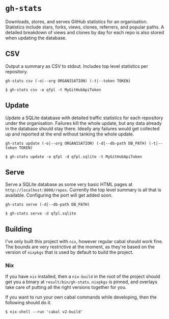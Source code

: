 # `gh-stats`

Downloads, stores, and serves GitHub statistics for an organisation. Statistics include stars,
forks, views, clones, referrers, and popular paths. A detailed breakdown of views and clones by day
for each repo is also stored when updating the database.

## CSV

Output a summary as CSV to stdout. Includes top level statistics per repository.

```
gh-stats csv (-o|--org ORGANISATION) (-t|--token TOKEN)

$ gh-stats csv -o qfpl -t MyGitHubApiToken
```

## Update

Update a SQLite database with detailed traffic statistics for each repository under the
organisation. Failures kill the whole update, but any data already in the database should stay
there. Ideally any failures would get collected up and reported at the end without tanking the whole
update.

```
gh-stats update (-o|--org ORGANISATION) (-d|--db-path DB_PATH) (-t|--token TOKEN)

$ gh-stats update -o qfpl -d qfpl.sqlite -t MyGitHubApiToken
```

## Serve

Serve a SQLite database as some very basic HTML pages at `http://localhost:8000/repos`. Currently
the top level summary is all that is available. Configuring the port will get added soon.

```
gh-stats serve (-d|--db-path DB_PATH)

$ gh-stats serve -d qfpl.sqlite
```

## Building

I've only built this project with `nix`, however regular cabal should work fine. The bounds are very
restrictive at the moment, as they're based on the version of `nixpkgs` that is used by default to
build the project.

### Nix

If you have `nix` installed, then a `nix-build` in the root of the project should get you a binary
at `result/bin/gh-stats`. `nixpkgs` is pinned, and overlays take care of putting all the right
versions together for you.

If you want to run your own cabal commands while developing, then the following should do it.

```
$ nix-shell --run 'cabal v2-build'
```
